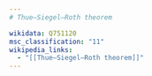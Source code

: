 ```yaml
---
# Thue–Siegel–Roth theorem

wikidata: Q751120
msc_classification: "11"
wikipedia_links:
  - "[[Thue–Siegel–Roth theorem]]"
---
```

